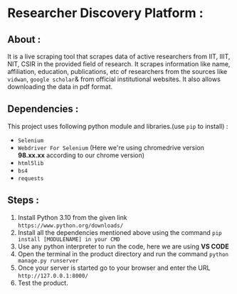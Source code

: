 # Researcher Discovery Platform :
## About :
It is a live scraping tool that scrapes data of active researchers from IIT, IIIT, NIT, CSIR in the provided field of research. It scrapes information like name, affiliation, education, publications, etc of researchers from the sources like `vidwan`, `google scholar`& from official institutional websites. It also allows downloading the data in pdf format.
## Dependencies :
This project uses following python module and libraries.(use `pip` to install) : 
* `Selenium`
* `Webdriver For Selenium` (Here we're using chromedrive version **98.xx.xx** according to our chrome version)
* `html5lib`
* `bs4`
* `requests`

## Steps :
1. Install Python 3.10 from the given link `https://www.python.org/downloads/`
2. Install all the dependencies mentioned above using the command `pip install [MODULENAME] in your CMD`
3. Use any python interpreter to run the code, here we are using **VS CODE**
4. Open the terminal in the product directory and run the command `python manage.py runserver`
5. Once your server is started go to your browser and enter the URL `http://127.0.0.1:8000/`
6. Test the product.
